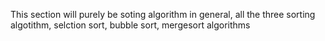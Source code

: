 This section will purely be soting algorithm in general, all the three 
sorting algotithm, selction sort, bubble sort, mergesort algorithms
